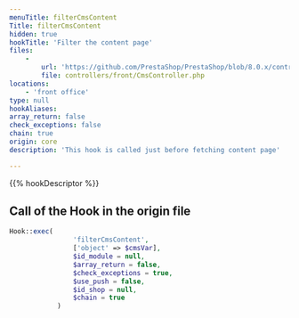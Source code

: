 ```yaml
---
menuTitle: filterCmsContent
Title: filterCmsContent
hidden: true
hookTitle: 'Filter the content page'
files:
    -
        url: 'https://github.com/PrestaShop/PrestaShop/blob/8.0.x/controllers/front/CmsController.php'
        file: controllers/front/CmsController.php
locations:
    - 'front office'
type: null
hookAliases: 
array_return: false
check_exceptions: false
chain: true
origin: core
description: 'This hook is called just before fetching content page'

---
```


{{% hookDescriptor %}}

## Call of the Hook in the origin file

```php
Hook::exec(
                'filterCmsContent',
                ['object' => $cmsVar],
                $id_module = null,
                $array_return = false,
                $check_exceptions = true,
                $use_push = false,
                $id_shop = null,
                $chain = true
            )
```
